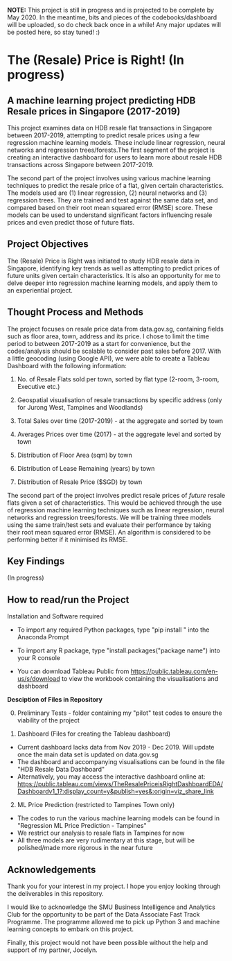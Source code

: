 **NOTE:** This project is still in progress and is projected to be complete by May 2020. In the meantime, bits and pieces of the codebooks/dashboard will be uploaded, so do check back once in a while! Any major updates will be posted here, so stay tuned! :) 

# The (Resale) Price is Right! (In progress) 
## A machine learning project predicting HDB Resale prices in Singapore (2017-2019) 
This project examines data on HDB resale flat transactions in Singapore between 2017-2019, attempting to predict resale prices using a few regression machine learning models. These include linear regression, neural networks and regression trees/forests.The first segment of the project is creating an interactive dashboard for users to learn more about resale HDB transactions across Singapore between 2017-2019. 

The second part of the project involves using various machine learning techniques to predict the resale price of a flat, given certain characteristics. The models used are (1) linear regression, (2) neural networks and (3) regression trees. They are trained and test against the same data set, and compared based on their root mean squared error (RMSE) score. These models can be used to understand significant factors influencing resale prices and even predict those of future flats. 

## Project Objectives
The (Resale) Price is Right was initiated to study HDB resale data in Singapore, identifying key trends as well as attempting to predict prices of future units given certain characteristics. It is also an opportunity for me to delve deeper into regression machine learning models, and apply them to an experiential project. 

## Thought Process and Methods
The project focuses on resale price data from data.gov.sg, containing fields such as floor area, town, address and its price. I chose to limit the time period to between 2017-2019 as a start for convenience, but the codes/analysis should be scalable to consider past sales before 2017. With a little geocoding (using Google API), we were able to create a Tableau Dashboard with the following information: 

1. No. of Resale Flats sold per town, sorted by flat type (2-room, 3-room, Executive etc.) 

2. Geospatial visualisation of resale transactions by specific address (only for Jurong West, Tampines and Woodlands)  
3. Total Sales over time (2017-2019) - at the aggregate and sorted by town 
4. Averages Prices over time (2017) - at the aggregate level and sorted by town
5. Distribution of Floor Area (sqm) by town
6. Distribution of Lease Remaining (years) by town 
7. Distribution of Resale Price ($SGD) by town

The second part of the project involves predict resale prices of *future* resale flats given a set of characteristics. This would be achieved through the use of regression machine learning techniques such as linear regression, neural networks and regression trees/forests. We will be training three models using the same train/test sets and evaluate their performance by taking their root mean squared error (RMSE). An algorithm is considered to be performing better if it minimised its RMSE. 

## Key Findings
(In progress) 

## How to read/run the Project 
Installation and Software required
  - To import any required Python packages, type "pip install <package name>" into the Anaconda Prompt
  
  - To import any R package, type "install.packages("package name") into your R console
  - You can download Tableau Public from https://public.tableau.com/en-us/s/download to view the workbook containing the visualisations and dashboard

**Desciption of Files in Repository** 

0. Preliminary Tests - folder containing my "pilot" test codes to ensure the viability of the project 

1. Dashboard (Files for creating the Tableau dashboard) 
- Current dashboard lacks data from Nov 2019 - Dec 2019. Will update once the main data set is updated on data.gov.sg
- The dashboard and accompanying visualisations can be found in the file "HDB Resale Data Dashboard" 
- Alternatively, you may access the interactive dashboard online at: https://public.tableau.com/views/TheResalePriceisRightDashboardEDA/Dashboardv1_1?:display_count=y&publish=yes&:origin=viz_share_link

2. ML Price Prediction (restricted to Tampines Town only) 
- The codes to run the various machine learning models can be found in "Regression ML Price Prediction - Tampines" 
- We restrict our analysis to resale flats in Tampines for now
- All three models are very rudimentary at this stage, but will be polished/made more rigorous in the near future 

## Acknowledgements 
Thank you for your interest in my project. I hope you enjoy looking through the deliverables in this repository. 

I would like to acknowledge the SMU Business Intelligence and Analytics Club for the opportunity to be part of the Data Associate Fast Track Programme. The programme allowed me to pick up Python 3 and machine learning concepts to embark on this project. 

Finally, this project would not have been possible without the help and support of my partner, Jocelyn. 
